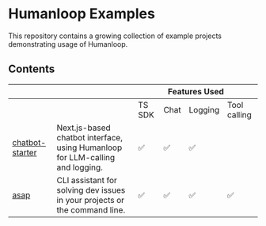 # Humanloop Examples

This repository contains a growing collection of example projects demonstrating usage of Humanloop.

## Contents

<table>
<thead>
  <tr>
    <th></th>
    <th></th>
    <th colspan="5">Features Used</th>
  </tr>
</thead>
<tbody>
  <tr>
    <td></td>
    <td></td>
    <td>TS SDK</td>
    <td>Chat</td>
    <td>Logging</td>
    <td>Tool calling</td>
  </tr>
  <tr>
    <td><a href="https://github.com/humanloop/chatbot-starter" target="_blank" rel="noopener noreferrer">chatbot-starter</a></td>
    <td>Next.js-based chatbot interface, using Humanloop for LLM-calling and logging.</td>
    <td>✅</td>
    <td><span style="font-weight:400;font-style:normal">✅</span></td>
    <td>✅</td>
    <td></td>
  </tr>
  <tr>
    <td><a href="https://github.com/humanloop/asap" target="_blank" rel="noopener noreferrer">asap</a></td>
    <td>CLI assistant for solving dev issues in your projects or the command line.</td>
    <td><span style="font-weight:400;font-style:normal">✅</span></td>
    <td>✅</td>
    <td>✅</td>
    <td>✅</td>
  </tr>
</tbody>
</table>

